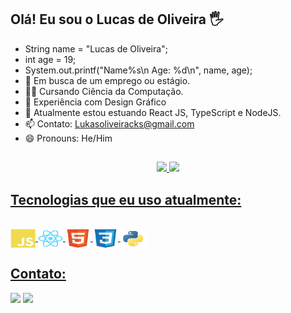   ## Olá! Eu sou o Lucas de Oliveira 🖐️

   - String name = "Lucas de Oliveira"; 
   - int age = 19;
   - System.out.printf("Name%s\n  Age: %d\n", name, age); 
   - 🎈 Em busca de um emprego ou estágio.
   - 👨‍🎓 Cursando Ciência da Computação.
   - 🎨 Experiência com Design Gráfico
   - 🌱 Atualmente estou estuando React JS, TypeScript e NodeJS.
   - 📫 Contato: Lukasoliveiracks@gmail.com
   - 😄 Pronouns: He/Him
  
  ##

<div align="center">
  <a href="https://github.com/Lukasss-8888">
  <img width="48%" src="https://github-readme-stats.vercel.app/api?username=Lukasss-8888&show_icons=true&theme=dark&include_all_commits=true&count_private=true"/>
  <img width="47%" src="https://github-readme-stats.vercel.app/api/top-langs/?username=Lukasss-8888&layout=compact&langs_count=7&theme=dark"/>
</div>
  
  ## Tecnologias que eu uso atualmente:
  
<div style="display: inline_block"><br>
  <img align="center" alt="Lukas-Js" height="30" width="40" src="https://raw.githubusercontent.com/devicons/devicon/master/icons/javascript/javascript-plain.svg">
  <img align="center" alt="Lukas-React" height="30" width="40" src="https://raw.githubusercontent.com/devicons/devicon/master/icons/react/react-original.svg">
  <img align="center" alt="Lukas-HTML" height="30" width="40" src="https://raw.githubusercontent.com/devicons/devicon/master/icons/html5/html5-original.svg">
  <img align="center" alt="Lukas-CSS" height="30" width="40" src="https://raw.githubusercontent.com/devicons/devicon/master/icons/css3/css3-original.svg">
  <img align="center" alt="Lukas-Python" height="30" width="40" src="https://raw.githubusercontent.com/devicons/devicon/master/icons/python/python-original.svg">
 
</div>
  
  ## Contato:
 
<div> 
 
  <a href = "mailto:lukasoliveiracks@gmail.com"><img src="https://img.shields.io/badge/-Gmail-%23333?style=for-the-badge&logo=gmail&logoColor=white" target="_blank"></a>
  <a href="https://www.linkedin.com/in/lucas-oliveira-xs/" target="_blank"><img src="https://img.shields.io/badge/-LinkedIn-%230077B5?style=for-the-badge&logo=linkedin&logoColor=white" target="_blank"></a> 
 
</div>

